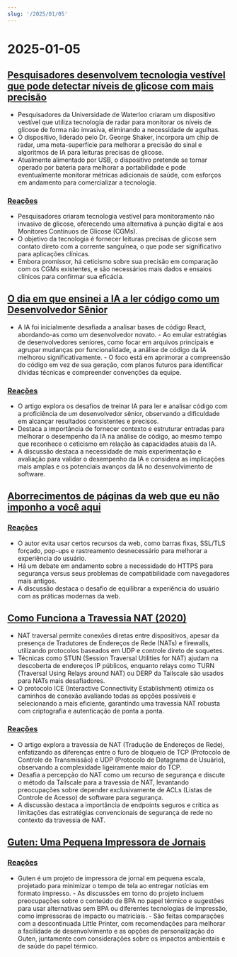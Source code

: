 ```yaml
---
slug: '/2025/01/05'
---
```


# 2025-01-05

## [Pesquisadores desenvolvem tecnologia vestível que pode detectar níveis de glicose com mais precisão](https://uwaterloo.ca/news/media/no-more-needles-tracking-blood-sugar-your-wrist)

- Pesquisadores da Universidade de Waterloo criaram um dispositivo vestível que utiliza tecnologia de radar para monitorar os níveis de glicose de forma não invasiva, eliminando a necessidade de agulhas.
- O dispositivo, liderado pelo Dr. George Shaker, incorpora um chip de radar, uma meta-superfície para melhorar a precisão do sinal e algoritmos de IA para leituras precisas de glicose.
- Atualmente alimentado por USB, o dispositivo pretende se tornar operado por bateria para melhorar a portabilidade e pode eventualmente monitorar métricas adicionais de saúde, com esforços em andamento para comercializar a tecnologia.

### [Reações](https://news.ycombinator.com/item?id=42599189)

- Pesquisadores criaram tecnologia vestível para monitoramento não invasivo de glicose, oferecendo uma alternativa à punção digital e aos Monitores Contínuos de Glicose (CGMs).
- O objetivo da tecnologia é fornecer leituras precisas de glicose sem contato direto com a corrente sanguínea, o que pode ser significativo para aplicações clínicas.
- Embora promissor, há ceticismo sobre sua precisão em comparação com os CGMs existentes, e são necessários mais dados e ensaios clínicos para confirmar sua eficácia.

## [O dia em que ensinei a IA a ler código como um Desenvolvedor Sênior](https://nmn.gl/blog/ai-senior-developer)

- A IA foi inicialmente desafiada a analisar bases de código React, abordando-as como um desenvolvedor novato. - Ao emular estratégias de desenvolvedores seniores, como focar em arquivos principais e agrupar mudanças por funcionalidade, a análise de código da IA melhorou significativamente. - O foco está em aprimorar a compreensão do código em vez de sua geração, com planos futuros para identificar dívidas técnicas e compreender convenções da equipe.

### [Reações](https://news.ycombinator.com/item?id=42601847)

- O artigo explora os desafios de treinar IA para ler e analisar código com a proficiência de um desenvolvedor sênior, observando a dificuldade em alcançar resultados consistentes e precisos.
- Destaca a importância de fornecer contexto e estruturar entradas para melhorar o desempenho da IA na análise de código, ao mesmo tempo que reconhece o ceticismo em relação às capacidades atuais da IA.
- A discussão destaca a necessidade de mais experimentação e avaliação para validar o desempenho da IA e considera as implicações mais amplas e os potenciais avanços da IA no desenvolvimento de software.

## [Aborrecimentos de páginas da web que eu não imponho a você aqui](http://rachelbythebay.com/w/2025/01/04/cruft/)

### [Reações](https://news.ycombinator.com/item?id=42599102)

- O autor evita usar certos recursos da web, como barras fixas, SSL/TLS forçado, pop-ups e rastreamento desnecessário para melhorar a experiência do usuário.
- Há um debate em andamento sobre a necessidade do HTTPS para segurança versus seus problemas de compatibilidade com navegadores mais antigos.
- A discussão destaca o desafio de equilibrar a experiência do usuário com as práticas modernas da web.

## [Como Funciona a Travessia NAT (2020)](https://tailscale.com/blog/how-nat-traversal-works)

- NAT traversal permite conexões diretas entre dispositivos, apesar da presença de Tradutores de Endereços de Rede (NATs) e firewalls, utilizando protocolos baseados em UDP e controle direto de soquetes.
- Técnicas como STUN (Session Traversal Utilities for NAT) ajudam na descoberta de endereços IP públicos, enquanto relays como TURN (Traversal Using Relays around NAT) ou DERP da Tailscale são usados para NATs mais desafiadores.
- O protocolo ICE (Interactive Connectivity Establishment) otimiza os caminhos de conexão avaliando todas as opções possíveis e selecionando a mais eficiente, garantindo uma travessia NAT robusta com criptografia e autenticação de ponta a ponta.

### [Reações](https://news.ycombinator.com/item?id=42600846)

- O artigo explora a travessia de NAT (Tradução de Endereços de Rede), enfatizando as diferenças entre o furo de bloqueio de TCP (Protocolo de Controle de Transmissão) e UDP (Protocolo de Datagrama de Usuário), observando a complexidade ligeiramente maior do TCP.
- Desafia a percepção do NAT como um recurso de segurança e discute o método da Tailscale para a travessia de NAT, levantando preocupações sobre depender exclusivamente de ACLs (Listas de Controle de Acesso) de software para segurança.
- A discussão destaca a importância de endpoints seguros e critica as limitações das estratégias convencionais de segurança de rede no contexto da travessia de NAT.

## [Guten: Uma Pequena Impressora de Jornais](https://amanvir.com/guten)

### [Reações](https://news.ycombinator.com/item?id=42599599)

- Guten é um projeto de impressora de jornal em pequena escala, projetado para minimizar o tempo de tela ao entregar notícias em formato impresso. - As discussões em torno do projeto incluem preocupações sobre o conteúdo de BPA no papel térmico e sugestões para usar alternativas sem BPA ou diferentes tecnologias de impressão, como impressoras de impacto ou matriciais. - São feitas comparações com a descontinuada Little Printer, com recomendações para melhorar a facilidade de desenvolvimento e as opções de personalização do Guten, juntamente com considerações sobre os impactos ambientais e de saúde do papel térmico.

<head>
  <meta property="og:title" content="Pesquisadores desenvolvem tecnologia vestível que pode detectar níveis de glicose com mais precisão" />
  <meta property="og:type" content="website" />
  <meta property="og:image" content="https://og.cho.sh/api/og/?title=Pesquisadores%20desenvolvem%20tecnologia%20vest%C3%ADvel%20que%20pode%20detectar%20n%C3%ADveis%20de%20glicose%20com%20mais%20precis%C3%A3o&subheading=domingo%2C%205%20de%20janeiro%20de%202025%3A%20Resumo%20do%20Hacker%20News" />
</head>
